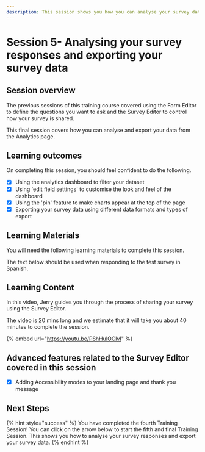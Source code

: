 ```yaml
---
description: This session shows you how you can analyse your survey data from the 'Analytics' page
---
```


# Session 5- Analysing your survey responses and exporting your survey data

## Session overview

The previous sessions of this training course covered using the Form Editor to define the questions you want to ask and the Survey Editor to control how your survey is shared.&#x20;

This final session covers how you can analyse and export your data from the Analytics page.

## Learning outcomes

On completing this session, you should feel confident to do the following.

* [x] Using the analytics dashboard to filter your dataset&#x20;
* [x] Using 'edit field settings' to customise the look and feel of the dashboard
* [x] Using the 'pin' feature to make charts appear at the top of the page&#x20;
* [x] Exporting your survey data using different data formats and types of export

## Learning Materials

You will need the following learning materials to complete this session. &#x20;

The text below should be used when responding to the test survey in Spanish.

## Learning Content

In this video, Jerry guides you through the process of sharing your survey using the Survey Editor.

The video is 20 mins long and we estimate that it will take you about 40 minutes to complete the session.

{% embed url="https://youtu.be/P8hHuIOClvI" %}

## Advanced features related to the Survey Editor covered in this session

* [x] Adding Accessibility modes to your landing page and thank you message&#x20;

## Next Steps

{% hint style="success" %}
You have completed the fourth Training Session!  You can click on the arrow below to start the fifth and final Training Session.  This shows you how to analyse your survey responses and export your survey data.
{% endhint %}
